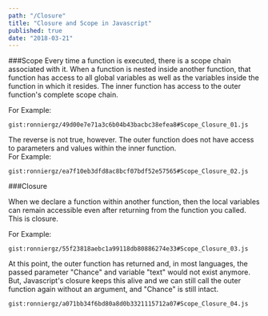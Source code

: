 ```yaml
---
path: "/Closure"
title: "Closure and Scope in Javascript"
published: true
date: "2018-03-21"
---
```


###Scope
Every time a function is executed, there is a scope chain associated with it. When a function is nested inside another function, that function has access to all global variables as well as the variables inside the function in which it resides. The inner function has access to the outer function's complete scope chain.

For Example:

`gist:ronniergz/49d00e7e71a3c6b04b43bacbc38efea8#Scope_Closure_01.js`

The reverse is not true, however. The outer function does not have access to parameters and values within the inner function.  
For Example:

`gist:ronniergz/ea7f10eb3dfd8ac8bcf07bdf52e57565#Scope_Closure_02.js`

###Closure

When we declare a function within another function, then the local variables can remain accessible even after returning from the function you called. This is closure.

For Example:

`gist:ronniergz/55f23818aebc1a99118db80886274e33#Scope_Closure_03.js`

At this point, the outer function has returned and, in most languages, the passed parameter "Chance" and variable "text" would not exist anymore. But, Javascript's closure keeps this alive and we can still call the outer function again without an argument, and "Chance" is still intact.

`gist:ronniergz/a071bb34f6bd80a8d0b3321115712a07#Scope_Closure_04.js`
